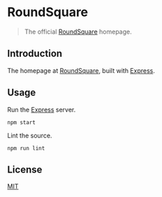 # RoundSquare

> The official [RoundSquare](https://roundsquare.site) homepage.

## Introduction

The homepage at [RoundSquare](https://roundsquare.site), built with [Express](https://expressjs.com/).

## Usage

Run the [Express](https://expressjs.com/) server.

```
npm start
```

Lint the source.

```
npm run lint
```

## License

[MIT](LICENSE)
